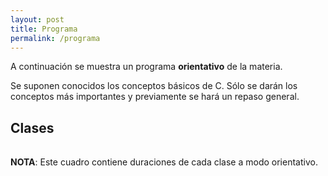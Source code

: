 ```yaml
---
layout: post
title: Programa
permalink: /programa
---
```

A continuación se muestra un programa **orientativo** de la materia.

Se suponen conocidos los conceptos básicos de C. Sólo se darán los conceptos más importantes y previamente se hará un repaso general.

## Clases

<table id="lectures-table">
</table>

<script>
createList = function(array) {
    var node = document.createElement("ul");
    array.forEach(function(el) {
        var item = document.createElement("li");
        item.innerHTML = el;
        node.appendChild(item);
    });
    return node;
}

wrapCell = function (child) {
    var wrapper = document.createElement("td");
    wrapper.appendChild(child);
    return wrapper;
}

fillLecturesTable = function(dates, contents, events) {
    var table = document.getElementById("lectures-table");
    for (i = 0; i < 16; i++) {
        var row = document.createElement("tr");
        var dateNode = document.createTextNode(dates[i]);
        var contentSublist = createList(contents[i]);
        var eventSublist = createList(events[i]);
        row.appendChild(wrapCell(dateNode));
        row.appendChild(wrapCell(contentSublist));
        row.appendChild(wrapCell(eventSublist));
        table.appendChild(row);
    }
}

var dates = ["7/3/2017", "14/3/2017", "21/3/2017", "28/3/2017", "4/4/2017", "11/4/2017", "18/4/2017", "25/4/2017", "2/5/2017", "9/5/2017", "16/5/2017", "23/5/2017", "30/5/2017", "6/6/2017", "13/6/2017", "20/6/2017"];
var contents = [
    ["Introducción a la materia (1h)", "Conceptos de C avanzados (3hs)"],
    ["Introducción a Threads (2hs)", "Introducción a Sockets (2hs)"],
    ["C++ (4hs)"],
    ["Buenas prácticas con Threads (2hs)", "Buenas prácticas con Sockets (2hs)"],
    ["C++ (4hs)"],
    ["C++ (4hs)"],
    ["Templates/STL (3h)", "Excepciones (1hs)"],
    ["GTK+ (1h)", "gtkmm (3hs)"],
    ["Desarrollo de Trabajo Grupal"],
    ["Desarrollo de Trabajo Grupal"],
    ["Desarrollo de Trabajo Grupal"],
    ["Desarrollo de Trabajo Grupal"],
    ["Desarrollo de Trabajo Grupal"],
    ["Desarrollo de Trabajo Grupal"],
    ["Desarrollo de Trabajo Grupal"],
    ["Desarrollo de Trabajo Grupal"]
] 
var events = [
    ["Ejercicio 0 - Explicación (C)"],
    ["Ejercicio 0 - Entrega", "Ejercicio 1 - Explicación (C)"],
    ["Ejercicio 0 - Dev. Entrega"],
    ["Ejercicio 1 - Entrega 1", "Ejercicio 2 - Explicación (C++)"],
    ["Ejercicio 1 - Dev. Entrega 1"],
    ["Ejercicio 1 - Entrega 2", "Ejercicio 2 - Entrega 1", "Ejercicio 3 - Explicación (C++)"],
    ["Ejercicio 1 - Dev. Entrega 2", "Ejercicio 2 - Dev. Entrega 1"],
    ["Ejercicio 2 - Entrega 2", "Ejercicio 3 - Entrega 1"],
    ["Ejercicio 2 - Dev. Entrega 2", "Ejercicio 3 - Dev. Entrega 1", "Ejercicio final - Explicación (C++)"],
    ["Ejercicio 3 - Entrega 2"],
    ["Ejercicio 3 - Dev. Entrega 2"],
    [],
    [],
    ["Ejercicio final - Pre-entrega"],
    ["Ejercicio final - Dev. Pre-entrega"],
    ["Ejercicio final - Entrega"]
]

fillLecturesTable(dates, contents, events);
</script>

**NOTA**: Este cuadro contiene duraciones de cada clase a modo orientativo.

